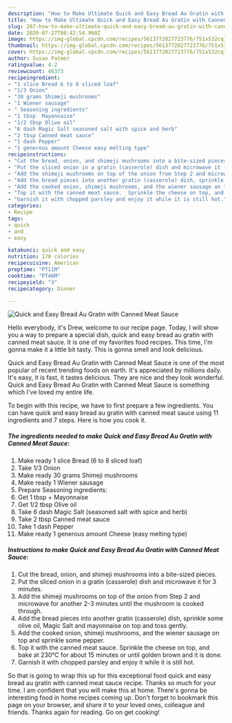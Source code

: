 ```yaml
---
description: "How to Make Ultimate Quick and Easy Bread Au Gratin with Canned Meat Sauce"
title: "How to Make Ultimate Quick and Easy Bread Au Gratin with Canned Meat Sauce"
slug: 267-how-to-make-ultimate-quick-and-easy-bread-au-gratin-with-canned-meat-sauce
date: 2020-07-27T08:42:54.960Z
image: https://img-global.cpcdn.com/recipes/5613772027723776/751x532cq70/quick-and-easy-bread-au-gratin-with-canned-meat-sauce-recipe-main-photo.jpg
thumbnail: https://img-global.cpcdn.com/recipes/5613772027723776/751x532cq70/quick-and-easy-bread-au-gratin-with-canned-meat-sauce-recipe-main-photo.jpg
cover: https://img-global.cpcdn.com/recipes/5613772027723776/751x532cq70/quick-and-easy-bread-au-gratin-with-canned-meat-sauce-recipe-main-photo.jpg
author: Susan Palmer
ratingvalue: 4.2
reviewcount: 46373
recipeingredient:
- "1 slice Bread 6 to 8 sliced loaf"
- "1/3 Onion"
- "30 grams Shimeji mushrooms"
- "1 Wiener sausage"
- " Seasoning ingredients"
- "1 tbsp  Mayonnaise"
- "1/2 tbsp Olive oil"
- "6 dash Magic Salt seasoned salt with spice and herb"
- "2 tbsp Canned meat sauce"
- "1 dash Pepper"
- "1 generous amount Cheese easy melting type"
recipeinstructions:
- "Cut the bread, onion, and shimeji mushrooms into a bite-sized pieces."
- "Put the sliced onion in a gratin (casserole) dish and microwave it for 3 minutes."
- "Add the shimeji mushrooms on top of the onion from Step 2 and microwave for another 2-3 minutes until the mushroom is cooked through."
- "Add the bread pieces into another gratin (casserole) dish, sprinkle some olive oil, Magic Salt and mayonnaise on top and toss gently."
- "Add the cooked onion, shimeji mushrooms, and the wiener sausage on top and sprinkle some pepper."
- "Top it with the canned meat sauce.  Sprinkle the cheese on top, and bake at 230℃ for about 15 minutes or until golden brown and it is done."
- "Garnish it with chopped parsley and enjoy it while it is still hot."
categories:
- Recipe
tags:
- quick
- and
- easy

katakunci: quick and easy 
nutrition: 178 calories
recipecuisine: American
preptime: "PT11M"
cooktime: "PT46M"
recipeyield: "3"
recipecategory: Dinner

---
```



![Quick and Easy Bread Au Gratin with Canned Meat Sauce](https://img-global.cpcdn.com/recipes/5613772027723776/751x532cq70/quick-and-easy-bread-au-gratin-with-canned-meat-sauce-recipe-main-photo.jpg)

Hello everybody, it's Drew, welcome to our recipe page. Today, I will show you a way to prepare a special dish, quick and easy bread au gratin with canned meat sauce. It is one of my favorites food recipes. This time, I'm gonna make it a little bit tasty. This is gonna smell and look delicious.



Quick and Easy Bread Au Gratin with Canned Meat Sauce is one of the most popular of recent trending foods on earth. It's appreciated by millions daily. It's easy, it is fast, it tastes delicious. They are nice and they look wonderful. Quick and Easy Bread Au Gratin with Canned Meat Sauce is something which I've loved my entire life.


To begin with this recipe, we have to first prepare a few ingredients. You can have quick and easy bread au gratin with canned meat sauce using 11 ingredients and 7 steps. Here is how you cook it.

<!--inarticleads1-->

##### The ingredients needed to make Quick and Easy Bread Au Gratin with Canned Meat Sauce:

1. Make ready 1 slice Bread (6 to 8 sliced loaf)
1. Take 1/3 Onion
1. Make ready 30 grams Shimeji mushrooms
1. Make ready 1 Wiener sausage
1. Prepare  Seasoning ingredients:
1. Get 1 tbsp + Mayonnaise
1. Get 1/2 tbsp Olive oil
1. Take 6 dash Magic Salt (seasoned salt with spice and herb)
1. Take 2 tbsp Canned meat sauce
1. Take 1 dash Pepper
1. Make ready 1 generous amount Cheese (easy melting type)




<!--inarticleads2-->

##### Instructions to make Quick and Easy Bread Au Gratin with Canned Meat Sauce:

1. Cut the bread, onion, and shimeji mushrooms into a bite-sized pieces.
1. Put the sliced onion in a gratin (casserole) dish and microwave it for 3 minutes.
1. Add the shimeji mushrooms on top of the onion from Step 2 and microwave for another 2-3 minutes until the mushroom is cooked through.
1. Add the bread pieces into another gratin (casserole) dish, sprinkle some olive oil, Magic Salt and mayonnaise on top and toss gently.
1. Add the cooked onion, shimeji mushrooms, and the wiener sausage on top and sprinkle some pepper.
1. Top it with the canned meat sauce.  Sprinkle the cheese on top, and bake at 230℃ for about 15 minutes or until golden brown and it is done.
1. Garnish it with chopped parsley and enjoy it while it is still hot.




So that is going to wrap this up for this exceptional food quick and easy bread au gratin with canned meat sauce recipe. Thanks so much for your time. I am confident that you will make this at home. There's gonna be interesting food in home recipes coming up. Don't forget to bookmark this page on your browser, and share it to your loved ones, colleague and friends. Thanks again for reading. Go on get cooking!
